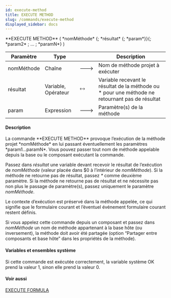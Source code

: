 ```yaml
---
id: execute-method
title: EXECUTE METHOD
slug: /commands/execute-method
displayed_sidebar: docs
---
```


<!--REF #_command_.EXECUTE METHOD.Syntax-->**EXECUTE METHOD** ( *nomMéthode* {; *résultat* {; *param*}}{; *param2* ; ... ; *paramN*} )<!-- END REF-->
<!--REF #_command_.EXECUTE METHOD.Params-->
| Paramètre | Type |  | Description |
| --- | --- | --- | --- |
| nomMéthode | Chaîne | &#x1F852; | Nom de méthode projet à exécuter |
| résultat | Variable, Opérateur | &#x1F858; | Variable recevant le résultat de la méthode ou * pour une méthode ne retournant pas de résultat |
| param | Expression | &#x1F852; | Paramètre(s) de la méthode |

<!-- END REF-->

#### Description 

<!--REF #_command_.EXECUTE METHOD.Summary-->La commande **EXECUTE METHOD** provoque l’exécution de la méthode projet *nomMéthode* en lui passant éventuellement les paramètres *param1.<!-- END REF-->..paramN*. Vous pouvez passer tout nom de méthode appelable depuis la base ou le composant exécutant la commande.

Passez dans *résultat* une variable devant recevoir le résultat de l’exécution de *nomMéthode* (valeur placée dans $0 à l’intérieur de *nomMéthode*). Si la méthode ne retourne pas de résultat, passez *\** comme deuxième paramètre. Si la méthode ne retourne pas de résultat et ne nécessite pas non plus le passage de paramètre(s), passez uniquement le paramètre *nomMéthode*.

Le contexte d’exécution est préservé dans la méthode appelée, ce qui signifie que le formulaire courant et l’éventuel événement formulaire courant restent définis.

Si vous appelez cette commande depuis un composant et passez dans *nomMéthode* un nom de méthode appartenant à la base hôte (ou inversement), la méthode doit avoir été partagée (option “Partager entre composants et base hôte” dans les propriétés de la méthode).

#### Variables et ensembles système 

Si cette commande est exécutée correctement, la variable système OK prend la valeur 1, sinon elle prend la valeur 0.

#### Voir aussi 

[EXECUTE FORMULA](execute-formula.md)  
